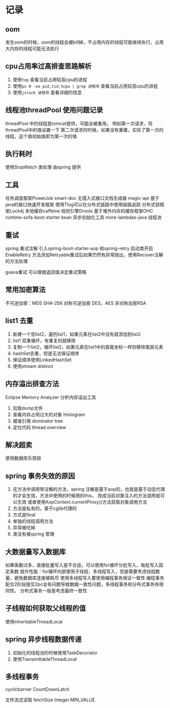 # 记录

 

## oom
发生oom的时候，oom的线程会被kill掉，不占用内存的线程可能继续执行，占用大内存的线程可能无法执行


## cpu占用率过高排查思路解析

1. 使用`top` 查看当前占用较高cpu的进程
2. 使用`ps H -eo pid,tid,%cpu | grep 进程号` 查看当前占用较高cpu的进程
3. 使用`jstack 进程号` 查看详细的信息


## 线程池threadPool 使用问题记录
threadPool 中的线程是tomcat提供，可能会被重用，
例如第一次请求，将threadPool中的值设置一下
第二次请求的时候，如果没有重置，实际了第一次的线程，这个值初始值即为第一次的值 

## 执行耗时

使用StopWatch 类处理
由spring 提供


## 工具
任务调度框架PowerJob
smart-doc 无侵入式接口文档生成器
magic-api 基于java的接口快速开发框架
使用Tlog可以在分布式链路中使用链路追踪
分布式锁框架Lock4j
本地缓存caffeine
规则引擎Drools
基于堆外内存的缓存框架OHC
runtime-sofa-boot-starter bean 异步初始化工具
more-lambdas-java 线程池


## 重试
spring 重试注解
引入spring-boot-starter-aop 和spring-retry
启动类开启EnableRetry
方法添加Retryable重试后如果仍然有异常抛出，使用Recover注解的方法处理

guava重试
可以根据返回值决定重试策略

## 常用加密算法
不可逆加密：MD5 SHA-256
对称可逆加密 DES，AES
非对称加密RSA

## list1 去重
1. 新建一个空list2，遍历list1，如果元素在list2中没有就添加到list2
2. list1 双重循环，有重复的就移除
3. 复制一个list2，循环list2，如果元素在list1中的首尾坐标一样则移除尾部元素
4. hashSet去重，但是无法保证顺序
5. 保证顺序使用LinkedHashSet
6. 使用stream distinct

## 内存溢出排查方法
Eclipse Memory Analyzer 分析内存溢出工具
1. 拉取dump文件 
2. 查看内存占用过大的对象 Histogram
3. 被谁引用 dominator tree
4. 定位代码 thread overview

## 解决超卖
使用数据库乐观锁

## spring 事务失效的原因
1. 在方法中调用带注解的方法，spring 注解是基于aop的，也就是基于动态代理的才会生效，方法中使用的时候用的this， 改成当前对象注入的方法调用就可以生效 或者使用AopContext.currentProxy()方法获取对象调用方法
2. 方法是私有的。基于cglib代理的
3. 方式是final
4. 单独的线程调用方法
5. 异常被吃掉
6. 类没有被spring 管理

## 大数据量写入数据库

如果条数过多，直接批量写入是不合适，可以使用for循环分批写入，每批写入固定条数
提升性能：for循环内部使用子线程，多线程写入，但是需要考虑线程数量，避免数据库连接被耗尽
使用多线程写入要使用编程事务保证一致性
编程事务配合2阶段提交2pc会有问题导致数据一致性问题，多线程事务和分布式事务有相同性。
分布式事务一般是考虑最终一致性

## 子线程如何获取父线程的值
使用inheritableThreadLocal


## spring 异步线程数据传递

1. 初始化的线程池的时候使用TaskDecorator
2. 使用TransmittableThreadLocal


## 多线程事务
cyclicbarrier
CountDownLatch

文件流式读取
fetchSize Integer.MIN_VALUE



